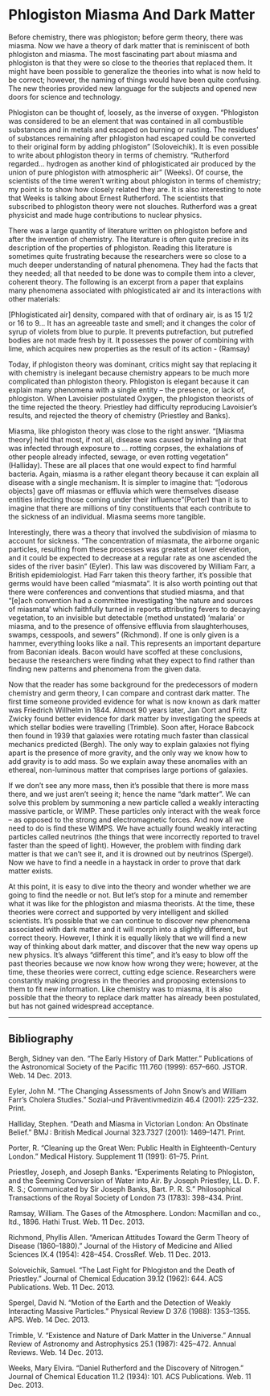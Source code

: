 Phlogiston Miasma And Dark Matter
===


Before chemistry, there was phlogiston; before germ theory, there was miasma.  Now we have a theory of dark matter that is reminiscent of both phlogiston and miasma.  The most fascinating part about miasma and phlogiston is that they were so close to the theories that replaced them.  It might have been possible to generalize the theories into what is now held to be correct; however, the naming of things would have been quite confusing.  The new theories provided new language for the subjects and opened new doors for science and technology.

Phlogiston can be thought of, loosely, as the inverse of oxygen.  “Phlogiston was considered to be an element that was contained in all combustible substances and in metals and escaped on burning or rusting.  The residues’ of substances remaining after phlogiston had escaped could be converted to their original form by adding phlogiston” (Soloveichik).  It is even possible to write about phlogiston theory in terms of chemistry.  “Rutherford regarded... hydrogen as another kind of phlogisticated air produced by the union of pure phlogiston with atmospheric air” (Weeks). Of course, the scientists of the time weren’t writing about phlogiston in terms of chemistry; my point is to show how closely related they are.  It is also interesting to note that Weeks is talking about Ernest Rutherford.  The scientists that subscribed to phlogiston theory were not slouches.  Rutherford was a great physicist and made huge contributions to nuclear physics.

There was a large quantity of literature written on phlogiston before and after the invention of chemistry.  The literature is often quite precise in its description of the properties of phlogiston.  Reading this literature is sometimes quite frustrating because the researchers were so close to a much deeper understanding of natural phenomena.  They had the facts that they needed; all that needed to be done was to compile them into a clever, coherent theory.  The following is an excerpt from a paper that explains many phenomena associated with phlogisticated air and its interactions with other materials:

<div class="quote">
  <p>
    [Phlogisticated air] density, compared with that of ordinary air, is as 15 1/2 or 16 to 9... It has an agreeable taste and smell; and it changes the color of syrup of violets from blue to purple.  It prevents putrefaction, but putrefied bodies are not made fresh by it.  It possesses the power of combining with lime, which acquires new properties as the result of its action - (Ramsay)
  </p>
</div>

Today, if phlogiston theory was dominant, critics might say that replacing it with chemistry is inelegant because chemistry appears to be much more complicated than phlogiston theory.  Phlogiston is elegant because it can explain many phenomena with a single entity – the presence, or lack of, phlogiston.  When Lavoisier postulated Oxygen, the phlogiston theorists of the time rejected the theory.  Priestley had difficulty reproducing Lavoisier’s results, and rejected the theory of chemistry (Priestley and Banks).

Miasma, like phlogiston theory was close to the right answer.  “[Miasma theory] held that most, if not all, disease was caused by inhaling air that was infected through exposure to ... rotting corpses, the exhalations of other people already infected, sewage, or even rotting vegetation” (Halliday).  These are all places that one would expect to find harmful bacteria.  Again, miasma is a rather elegant theory because it can explain all disease with a single mechanism.  It is simpler to imagine that: “[odorous objects] gave off miasmas or effluvia which were themselves disease entities infecting those coming under their influence”(Porter) than it is to imagine that there are millions of tiny constituents that each contribute to the sickness of an individual.  Miasma seems more tangible.

Interestingly, there was a theory that involved the subdivision of miasma to account for sickness.  “The concentration of miasmata, the airborne organic particles, resulting from these processes was greatest at lower elevation, and it could be expected to decrease at a regular rate as one ascended the sides of the river basin” (Eyler).  This law was discovered by William Farr, a British epidemiologist.  Had Farr taken this theory farther, it’s possible that germs would have been called “miasmata”.  It is also worth pointing out that there were conferences and conventions that studied miasma, and that  “[e]ach convention had a committee investigating ‘the nature and sources of miasmata’ which faithfully turned in reports attributing fevers to decaying vegetation, to an invisible but detectable (method unstated) ‘malaria’ or miasma, and to the presence of offensive effluvia from slaughterhouses, swamps, cesspools, and sewers” (Richmond).  If one is only given is a hammer, everything looks like a nail.  This represents an important departure from Baconian ideals.  Bacon would have scoffed at these conclusions, because the researchers were finding what they expect to find rather than finding new patterns and phenomena from the given data.

Now that the reader has some background for the predecessors of modern chemistry and germ theory, I can compare and contrast dark matter.  The first time someone provided evidence for what is now known as dark matter was Friedrich Willhelm in 1844.  Almost 90 years later, Jan Oort and Fritz Zwicky found better evidence for dark matter by investigating the speeds at which stellar bodies were travelling (Trimble).  Soon after, Horace Babcock then found in 1939 that galaxies were rotating much faster than classical mechanics predicted (Bergh).  The only way to explain galaxies not flying apart is the presence of more gravity, and the only way we know how to add gravity is to add mass.  So we explain away these anomalies with an ethereal, non-luminous matter that comprises large portions of galaxies.

If we don’t see any more mass, then it’s possible that there is more mass there, and we just aren’t seeing it; hence the name “dark matter”.  We can solve this problem by summoning a new particle called a weakly interacting massive particle, or WIMP.  These particles only interact with the weak force – as opposed to the strong and electromagnetic forces.  And now all we need to do is find these WIMPS.  We have actually found weakly interacting particles called neutrinos (the things that were incorrectly reported to travel faster than the speed of light).  However, the problem with finding dark matter is that we can’t see it, and it is drowned out by neutrinos (Spergel).    Now we have to find a needle in a haystack in order to prove that dark matter exists.

At this point, it is easy to dive into the theory and wonder whether we are going to find the needle or not.  But let’s stop for a minute and remember what it was like for the phlogiston and miasma theorists.  At the time, these theories were correct and supported by very intelligent and skilled scientists.  It’s possible that we can continue to discover new phenomena associated with dark matter and it will morph into a slightly different, but correct theory.  However, I think it is equally likely that we will find a new way of thinking about dark matter, and discover that the new way opens up new physics.  It’s always “different this time”, and it’s easy to blow off the past theories because we now know how wrong they were; however, at the time, these theories were correct, cutting edge science.  Researchers were constantly making progress in the theories and proposing extensions to them to fit new information.  Like chemistry was to miasma, it is also possible that the theory to replace dark matter has already been postulated, but has not gained widespread acceptance.

---

Bibliography
---------

Bergh, Sidney van den. “The Early History of Dark Matter.” Publications of the Astronomical Society of the Pacific 111.760 (1999): 657–660. JSTOR. Web. 14 Dec. 2013.

Eyler, John M. “The Changing Assessments of John Snow’s and William Farr’s Cholera Studies.” Sozial-und Präventivmedizin 46.4 (2001): 225–232. Print.

Halliday, Stephen. “Death and Miasma in Victorian London: An Obstinate Belief.” BMJ : British Medical Journal 323.7327 (2001): 1469–1471. Print.

Porter, R. “Cleaning up the Great Wen: Public Health in Eighteenth-Century London.” Medical History. Supplement 11 (1991): 61–75. Print.

Priestley, Joseph, and Joseph Banks. “Experiments Relating to Phlogiston, and the Seeming Conversion of Water into Air. By Joseph Priestley, LL. D. F. R. S.; Communicated by Sir Joseph Banks, Bart. P. R. S.” Philosophical Transactions of the Royal Society of London 73 (1783): 398–434. Print.

Ramsay, William. The Gases of the Atmosphere. London: Macmillan and co., ltd., 1896. Hathi Trust. Web. 11 Dec. 2013.

Richmond, Phyllis Allen. “American Attitudes Toward the Germ Theory of Disease (1860–1880).” Journal of the History of Medicine and Allied Sciences IX.4 (1954): 428–454. CrossRef. Web. 11 Dec. 2013.

Soloveichik, Samuel. “The Last Fight for Phlogiston and the Death of Priestley.” Journal of Chemical Education 39.12 (1962): 644. ACS Publications. Web. 11 Dec. 2013.

Spergel, David N. “Motion of the Earth and the Detection of Weakly Interacting Massive Particles.” Physical Review D 37.6 (1988): 1353–1355. APS. Web. 14 Dec. 2013.

Trimble, V. “Existence and Nature of Dark Matter in the Universe.” Annual Review of Astronomy and Astrophysics 25.1 (1987): 425–472. Annual Reviews. Web. 14 Dec. 2013.

Weeks, Mary Elvira. “Daniel Rutherford and the Discovery of Nitrogen.” Journal of Chemical Education 11.2 (1934): 101. ACS Publications. Web. 11 Dec. 2013.



